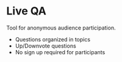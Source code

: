 # Live QA

Tool for anonymous audience participation.

- Questions organized in topics
- Up/Downvote questions
- No sign up required for participants
